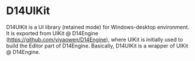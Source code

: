 # D14UIKit

D14UIKit is a UI library (retained mode) for Windows-desktop environment. It is exported from UIKit @ D14Engine (https://github.com/yiyaowen/D14Engine), where UIKit is initially used to build the Editor part of D14Engine. Basically, D14UIKit is a wrapper of UIKit @ D14Engine.